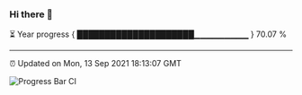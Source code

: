 ### Hi there 👋

⏳ Year progress { █████████████████████▁▁▁▁▁▁▁▁▁ } 70.07 %

---

⏰ Updated on Mon, 13 Sep 2021 18:13:07 GMT

![Progress Bar CI](https://github.com/liununu/liununu/workflows/Progress%20Bar%20CI/badge.svg)
